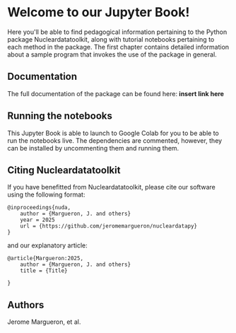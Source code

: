 # Welcome to our Jupyter Book!

Here you'll be able to find pedagogical information pertaining to the Python package Nucleardatatoolkit, along with tutorial notebooks
pertaining to each method in the package. The first chapter contains detailed information about a sample program that invokes the use of the package in general.

## Documentation

The full documentation of the package can be found here:
**insert link here**

## Running the notebooks

This Jupyter Book is able to launch to Google Colab for you to be able to run the notebooks live. The dependencies are commented, however, they can be installed by uncommenting them and running them.

## Citing Nucleardatatoolkit

If you have benefitted from Nucleardatatoolkit, please cite our software using the following format:

```
@inproceedings{nuda,
    author = {Margueron, J. and others}
    year = 2025
    url = {https://github.com/jeromemargueron/nucleardatapy}
}
```

and our explanatory article:

```
@article{Margueron:2025,
    author = {Margueron, J. and others}
    title = {Title}

}
```

## Authors

Jerome Margueron, et al.
